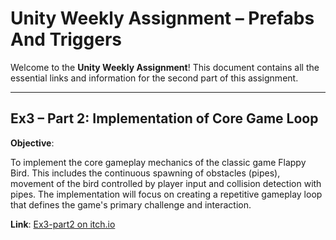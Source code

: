 
# Unity Weekly Assignment – Prefabs And Triggers

Welcome to the **Unity Weekly Assignment**! This document contains all the essential links and information for the second part of this assignment.


---

## Ex3 – Part 2: Implementation of Core Game Loop

**Objective**: 

To implement the core gameplay mechanics of the classic game Flappy Bird. This includes the continuous spawning of obstacles (pipes), movement of the bird controlled by player input and collision detection with pipes. The implementation will focus on creating a repetitive gameplay loop that defines the game's primary challenge and interaction.

**Link**: [Ex3-part2 on itch.io](https://matanyocheved.itch.io/ex3-part2-yocheved)

